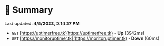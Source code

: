 # 📖 Summary
Last updated: **4/8/2022, 5:14:37 PM**

- `GET` [https://uptimerfree.tk](https://uptimerfree.tk) - **Up** (3942ms)
- `GET` [https://monitoruptimer.tk](https://monitoruptimer.tk) - **Down** (60ms)
